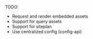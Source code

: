 TODO:

  - Request and render embedded assets
  - Support for query assets
  - Support for siteplan
  - Use centralized config (config-api)
